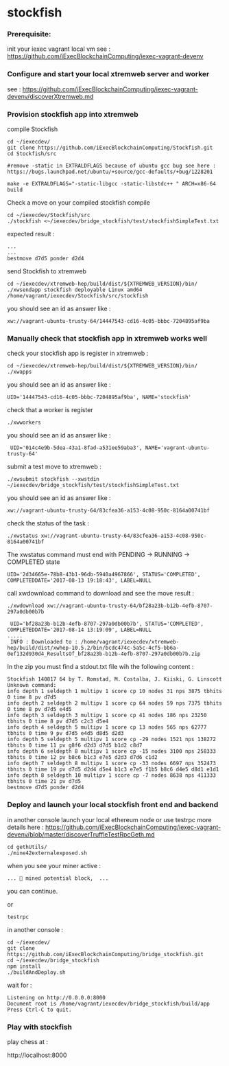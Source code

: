 # stockfish


### Prerequisite:

init your iexec vagrant local vm see :
https://github.com/iExecBlockchainComputing/iexec-vagrant-devenv


### Configure and start your local xtremweb server and worker

see : https://github.com/iExecBlockchainComputing/iexec-vagrant-devenv/discoverXtremweb.md

### Provision stockfish app into xtremweb

compile Stockfish
```
cd ~/iexecdev/
git clone https://github.com/iExecBlockchainComputing/Stockfish.git
cd Stockfish/src

#remove -static in EXTRALDFLAGS because of ubuntu gcc bug see here : https://bugs.launchpad.net/ubuntu/+source/gcc-defaults/+bug/1228201

make -e EXTRALDFLAGS="-static-libgcc -static-libstdc++ " ARCH=x86-64 build

```

Check a move on your compiled stockfish compile

```
cd ~/iexecdev/Stockfish/src
./stockfish <~/iexecdev/bridge_stockfish/test/stockfishSimpleTest.txt
```
expected result :

```
...
...
bestmove d7d5 ponder d2d4
```

send Stockfish to xtremweb
```
cd ~/iexecdev/xtremweb-hep/build/dist/${XTREMWEB_VERSION}/bin/
./xwsendapp stockfish deployable Linux amd64 /home/vagrant/iexecdev/Stockfish/src/stockfish

```
you should see an id as answer like :
```
xw://vagrant-ubuntu-trusty-64/14447543-cd16-4c05-bbbc-7204895af9ba
```


### Manually check that stockfish app in xtremweb works well
 
check your stockfish app is register in xtremweb :
```
cd ~/iexecdev/xtremweb-hep/build/dist/${XTREMWEB_VERSION}/bin/
./xwapps
```
you should see an id as answer like :
```
UID='14447543-cd16-4c05-bbbc-7204895af9ba', NAME='stockfish'
```
check that a worker is register 
```
./xwworkers
```
you should see an id as answer like :
```
 UID='014c4e9b-5dea-43a1-8fad-a531ee59aba3', NAME='vagrant-ubuntu-trusty-64'
```

submit a test move to xtremweb :
```
./xwsubmit stockfish --xwstdin ~/iexecdev/bridge_stockfish/test/stockfishSimpleTest.txt

```
you should see an id as answer like :
```
xw://vagrant-ubuntu-trusty-64/83cfea36-a153-4c08-950c-8164a00741bf
```
check the status of the task :
```
./xwstatus xw://vagrant-ubuntu-trusty-64/83cfea36-a153-4c08-950c-8164a00741bf
```

The xwstatus command must end with PENDING -> RUNNING -> COMPLETED state
```
UID='2d34665e-78b8-43b1-96db-5940a4967866', STATUS='COMPLETED', COMPLETEDDATE='2017-08-13 19:18:43', LABEL=NULL
```

call xwdownload command to download and see the move result :
```
./xwdownload xw://vagrant-ubuntu-trusty-64/bf28a23b-b12b-4efb-8707-297a0db00b7b
```

```
 UID='bf28a23b-b12b-4efb-8707-297a0db00b7b', STATUS='COMPLETED', COMPLETEDDATE='2017-08-14 13:19:09', LABEL=NULL
.....
 INFO : Downloaded to : /home/vagrant/iexecdev/xtremweb-hep/build/dist/xwhep-10.5.2/bin/bcdc474c-5a5c-4cf5-bb6a-0ef132d930d4_ResultsOf_bf28a23b-b12b-4efb-8707-297a0db00b7b.zip
```

In the zip you must find a stdout.txt file wih the following content :
```
Stockfish 140817 64 by T. Romstad, M. Costalba, J. Kiiski, G. Linscott
Unknown command:
info depth 1 seldepth 1 multipv 1 score cp 10 nodes 31 nps 3875 tbhits 0 time 8 pv d7d5
info depth 2 seldepth 2 multipv 1 score cp 64 nodes 59 nps 7375 tbhits 0 time 8 pv d7d5 e4d5
info depth 3 seldepth 3 multipv 1 score cp 41 nodes 186 nps 23250 tbhits 0 time 8 pv d7d5 c2c3 d5e4
info depth 4 seldepth 5 multipv 1 score cp 13 nodes 565 nps 62777 tbhits 0 time 9 pv d7d5 e4d5 d8d5 d2d3
info depth 5 seldepth 5 multipv 1 score cp -29 nodes 1521 nps 138272 tbhits 0 time 11 pv g8f6 d2d3 d7d5 b1d2 c8d7
info depth 6 seldepth 8 multipv 1 score cp -15 nodes 3100 nps 258333 tbhits 0 time 12 pv b8c6 b1c3 e7e5 d2d3 d7d6 c1d2
info depth 7 seldepth 8 multipv 1 score cp -33 nodes 6697 nps 352473 tbhits 0 time 19 pv d7d5 d2d4 d5e4 b1c3 e7e5 f1b5 b8c6 d4e5 d8d1 e1d1
info depth 8 seldepth 10 multipv 1 score cp -7 nodes 8638 nps 411333 tbhits 0 time 21 pv d7d5
bestmove d7d5 ponder d2d4
```

### Deploy and launch your local stockfish front end and backend

in another console launch your local ethereum node or use testrpc
more details here :
https://github.com/iExecBlockchainComputing/iexec-vagrant-devenv/blob/master/discoverTruffleTestRpcGeth.md
```
cd gethUtils/
./mine42externalexposed.sh
```
when you see your miner active :
```
... 🔨 mined potential block,  ...
```
you can continue.

or 
```
testrpc
```


in another console  :
```
cd ~/iexecdev/
git clone https://github.com/iExecBlockchainComputing/bridge_stockfish.git
cd ~/iexecdev/bridge_stockfish
npm install
./buildAndDeploy.sh  

```

wait for : 
```
Listening on http://0.0.0.0:8000
Document root is /home/vagrant/iexecdev/bridge_stockfish/build/app
Press Ctrl-C to quit.
```

### Play with stockfish 

play chess at : 

http://localhost:8000
